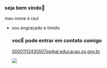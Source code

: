 ### seja bem vindo🚙

meu nome é raul 

- sou engraçado e timido

  ### vocÊ pode entrar em contato comigo
  00001112430507sp@al.educacao.so.gov.br

  ![](https://media1.tenor.com/m/mXgVRO2zbRoAAAAd/pica-pau.gif)
